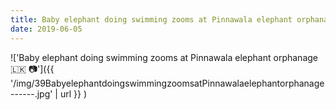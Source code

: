 ```yaml
---
title: Baby elephant doing swimming zooms at Pinnawala elephant orphanage 🇱🇰 📷
date: 2019-06-05
---
```


!['Baby elephant doing swimming zooms at Pinnawala elephant orphanage 🇱🇰 📷']({{ '/img/39BabyelephantdoingswimmingzoomsatPinnawalaelephantorphanage------.jpg' | url }} )
<br>
